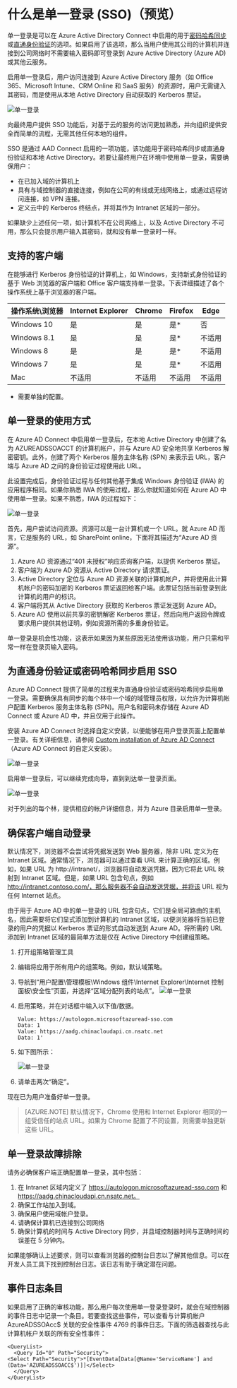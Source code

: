 <properties
    pageTitle="Azure AD Connect：单一登录 | Azure"
    description="本主题介绍了你需要了解的如何从本地 Active Directory (AD) 单一登录到基于云的 Azure Active Directory (Azure AD) 和连接的服务的信息。"
    services="active-directory"
    keywords="什么是 Azure AD Connect, 安装 Active Directory, Azure AD 所需的组件, SSO, 单一登录"
    documentationcenter=""
    author="billmath"
    manager="femila"/>

<tags
    ms.assetid="9f994aca-6088-40f5-b2cc-c753a4f41da7"
    ms.service="active-directory"
    ms.workload="identity"
    ms.tgt_pltfrm="na"
    ms.devlang="na"
    ms.topic="article"
    ms.date="12/06/2016"
    ms.author="billmath"
    wacn.date="01/10/2017" />

# 什么是单一登录 (SSO)（预览）
单一登录是可以在 Azure Active Directory Connect 中启用的用于[密码哈希同步](/documentation/articles/active-directory-aadconnectsync-implement-password-synchronization/)或[直通身份验证](/documentation/articles/active-directory-aadconnect-pass-through-authentication/)的选项。如果启用了该选项，那么当用户使用其公司的计算机并连接到公司网络时不需要输入密码即可登录到 Azure Active Directory (Azure AD) 或其他云服务。

启用单一登录后，用户访问连接到 Azure Active Directory 服务（如 Office 365、Microsoft Intune、CRM Online 和 SaaS 服务）的资源时，用户无需键入其密码，而是使用从本地 Active Directory 自动获取的 Kerberos 票证。

![单一登录](./media/active-directory-aadconnect-sso/sso1.png)  


向最终用户提供 SSO 功能后，对基于云的服务的访问更加熟悉，并向组织提供安全而简单的流程，无需其他任何本地的组件。

SSO 是通过 AAD Connect 启用的一项功能，该功能用于密码哈希同步或直通身份验证和本地 Active Directory。若要让最终用户在环境中使用单一登录，需要确保用户：


- 在已加入域的计算机上
- 具有与域控制器的直接连接，例如在公司的有线或无线网络上，或通过远程访问连接，如 VPN 连接。
- 定义云中的 Kerberos 终结点，并将其作为 Intranet 区域的一部分。

如果缺少上述任何一项，如计算机不在公司网络上，以及 Active Directory 不可用，那么只会提示用户输入其密码，就和没有单一登录时一样。

## 支持的客户端
在能够进行 Kerberos 身份验证的计算机上，如 Windows，支持新式身份验证的基于 Web 浏览器的客户端和 Office 客户端支持单一登录。下表详细描述了各个操作系统上基于浏览器的客户端。

| 操作系统\\浏览器 |Internet Explorer|Chrome|Firefox|Edge
| --- | --- |--- | --- |--- |
|Windows 10|是|是|是*|否
|Windows 8.1|是|是|是*|不适用
|Windows 8|是|是|是*|不适用
|Windows 7|是|是|是*|不适用
|Mac|不适用|不适用|不适用|不适用

- 需要单独的配置。

## 单一登录的使用方式

在 Azure AD Connect 中启用单一登录后，在本地 Active Directory 中创建了名为 AZUREADSSOACCT 的计算机帐户，并与 Azure AD 安全地共享 Kerberos 解密密钥。此外，创建了两个 Kerberos 服务主体名称 (SPN) 来表示云 URL，客户端与 Azure AD 之间的身份验证过程使用此 URL。

此设置完成后，身份验证过程与任何其他基于集成 Windows 身份验证 (IWA) 的应用程序相同。如果你熟悉 IWA 的使用过程，那么你就知道如何在 Azure AD 中使用单一登录。如果不熟悉，IWA 的过程如下：

![单一登录](./media/active-directory-aadconnect-sso/sso2.png)  


首先，用户尝试访问资源。资源可以是一台计算机或一个 URL。就 Azure AD 而言，它是服务的 URL，如 SharePoint online，下面将其描述为“Azure AD 资源”。

1.	Azure AD 资源通过“401 未授权”响应质询客户端，以提供 Kerberos 票证。
2.	客户端为 Azure AD 资源从 Active Directory 请求票证。
3.	Active Directory 定位与 Azure AD 资源关联的计算机帐户，并将使用此计算机帐户的密码加密的 Kerberos 票证返回给客户端。此票证包括当前登录到此计算机的用户的标识。
4.	客户端将其从 Active Directory 获取的 Kerberos 票证发送到 Azure AD。
5.	Azure AD 使用以前共享的密钥解密 Kerberos 票证，然后向用户返回令牌或要求用户提供其他证明，例如资源所需的多重身份验证。

单一登录是机会性功能，这表示如果因为某些原因无法使用该功能，用户只需和平常一样在登录页输入密码。

## 为直通身份验证或密码哈希同步启用 SSO
Azure AD Connect 提供了简单的过程来为直通身份验证或密码哈希同步启用单一登录。需要确保具有同步的每个林中一个域的域管理员权限，以允许为计算机帐户配置 Kerberos 服务主体名称 (SPN)。用户名和密码未存储在 Azure AD Connect 或 Azure AD 中，并且仅用于此操作。

安装 Azure AD Connect 时选择自定义安装，以便能够在用户登录页面上配置单一登录。有关详细信息，请参阅 [Custom installation of Azure AD Connect](/documentation/articles/active-directory-aadconnect-get-started-custom/)（Azure AD Connect 的自定义安装）。

![单一登录](./media/active-directory-aadconnect-sso/sso3.png)  


启用单一登录后，可以继续完成向导，直到到达单一登录页面。

![单一登录](./media/active-directory-aadconnect-sso/sso4.png)  


对于列出的每个林，提供相应的帐户详细信息，并为 Azure 目录启用单一登录。

## 确保客户端自动登录
默认情况下，浏览器不会尝试将凭据发送到 Web 服务器，除非 URL 定义为在 Intranet 区域。通常情况下，浏览器可以通过查看 URL 来计算正确的区域。例如，如果 URL 为 http://intranet/，浏览器将自动发送凭据，因为它将此 URL 映射到 Intranet 区域。但是，如果 URL 包含句点，例如 http://intranet.contoso.com/，那么服务器不会自动发送凭据，并将该 URL 视为任何 Internet 站点。

由于用于 Azure AD 中的单一登录的 URL 包含句点，它们是全局可路由的主机名，因此需要将它们显式添加到计算机的 Intranet 区域，以便浏览器将当前已登录的用户的凭据以 Kerberos 票证的形式自动发送到 Azure AD。将所需的 URL 添加到 Intranet 区域的最简单方法是仅在 Active Directory 中创建组策略。

1.	打开组策略管理工具
2.	编辑将应用于所有用户的组策略。例如，默认域策略。
3.	导航到“用户配置\\管理模板\\Windows 组件\\Internet Explorer\\Internet 控制面板\\安全性”页面，并选择“区域分配列表的站点”。
![单一登录](./media/active-directory-aadconnect-sso/sso6.png)</br>
4.	启用策略，并在对话框中输入以下值/数据。</br>
    	
		Value: https://autologon.microsoftazuread-sso.com
    	Data: 1
    	Value: https://aadg.chinacloudapi.cn.nsatc.net 
    	Data: 1'
5.	如下图所示：

	![单一登录](./media/active-directory-aadconnect-sso/sso7.png)  


6.	请单击两次“确定”。

现在已为用户准备好单一登录。

>[AZURE.NOTE]
默认情况下，Chrome 使用和 Internet Explorer 相同的一组受信任的站点 URL。如果为 Chrome 配置了不同设置，则需要单独更新这些 URL。

## 单一登录故障排除
请务必确保客户端正确配置单一登录，其中包括：

1.	在 Intranet 区域内定义了 https://autologon.microsoftazuread-sso.com 和 https://aadg.chinacloudapi.cn.nsatc.net。
2.	确保工作站加入到域。
3.	确保用户使用域帐户登录。
4.	请确保计算机已连接到公司网络
5.	确保计算机的时间与 Active Directory 同步，并且域控制器时间与正确时间的误差在 5 分钟内。

如果能够确认上述要求，则可以查看浏览器的控制台日志以了解其他信息。可以在开发人员工具下找到控制台日志。该日志有助于确定潜在问题。

## 事件日志条目
如果启用了正确的审核功能，那么用户每次使用单一登录登录时，就会在域控制器的事件日志中记录一个条目。若要查找这些事件，可以查看与计算机帐户 AzureADSSOAcc$ 关联的安全性事件 4769 的事件日志。下面的筛选器查找与此计算机帐户关联的所有安全性事件：

	<QueryList>
	  <Query Id="0" Path="Security">
	<Select Path="Security">*[EventData[Data[@Name='ServiceName'] and (Data='AZUREADSSOACC$')]]</Select>
	  </Query>
	</QueryList>

<!---HONumber=Mooncake_1226_2016-->
